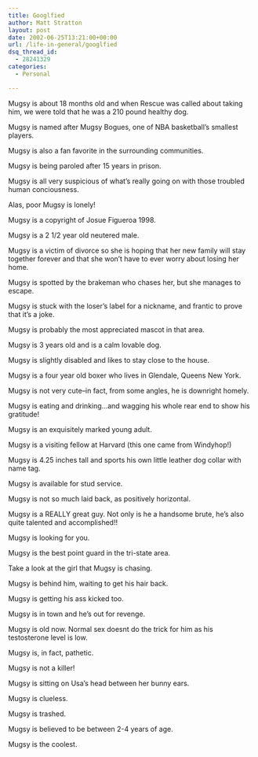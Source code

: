 ```yaml
---
title: Googlfied
author: Matt Stratton
layout: post
date: 2002-06-25T13:21:00+00:00
url: /life-in-general/googlfied
dsq_thread_id:
  - 28241329
categories:
  - Personal

---
```

Mugsy is about 18 months old and when Rescue was called about taking him, we were told that he was a 210 pound healthy dog.

Mugsy is named after Mugsy Bogues, one of NBA basketball&#8217;s smallest players.

Mugsy is also a fan favorite in the surrounding communities.

Mugsy is being paroled after 15 years in prison.

Mugsy is all very suspicious of what&#8217;s really going on with those troubled human conciousness.

Alas, poor Mugsy is lonely!

Mugsy is a copyright of Josue Figueroa 1998.

Mugsy is a 2 1/2 year old neutered male.

Mugsy is a victim of divorce so she is hoping that her new family will stay together forever and that she won&#8217;t have to ever worry about losing her home.

Mugsy is spotted by the brakeman who chases her, but she manages to escape.

Mugsy is stuck with the loser&#8217;s label for a nickname, and frantic to prove that it&#8217;s a joke.

Mugsy is probably the most appreciated mascot in that area.

Mugsy is 3 years old and is a calm lovable dog.

Mugsy is slightly disabled and likes to stay close to the house.

Mugsy is a four year old boxer who lives in Glendale, Queens New York.

Mugsy is not very cute&#8211;in fact, from some angles, he is downright homely.

Mugsy is eating and drinking&#8230;and wagging his whole rear end to show his gratitude!

Mugsy is an exquisitely marked young adult.

Mugsy is a visiting fellow at Harvard (this one came from Windyhop!)

Mugsy is 4.25 inches tall and sports his own little leather dog collar with name tag.

Mugsy is available for stud service.

Mugsy is not so much laid back, as positively horizontal.

Mugsy is a REALLY great guy. Not only is he a handsome brute, he&#8217;s also quite talented and accomplished!!

Mugsy is looking for you.

Mugsy is the best point guard in the tri-state area.

Take a look at the girl that Mugsy is chasing.

Mugsy is behind him, waiting to get his hair back.

Mugsy is getting his ass kicked too.

Mugsy is in town and he&#8217;s out for revenge.

Mugsy is old now. Normal sex doesnt do the trick for him as his testosterone level is low.

Mugsy is, in fact, pathetic.

Mugsy is not a killer!

Mugsy is sitting on Usa&#8217;s head between her bunny ears.

Mugsy is clueless.

Mugsy is trashed.

Mugsy is believed to be between 2-4 years of age.

Mugsy is the coolest.